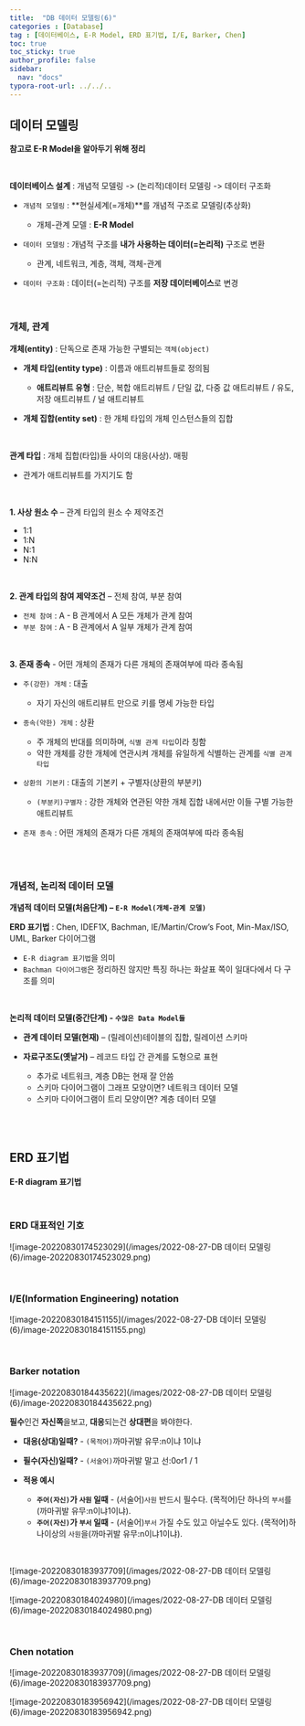 ```yaml
---
title:  "DB 데이터 모델링(6)"
categories : [Database]
tag : [데이터베이스, E-R Model, ERD 표기법, I/E, Barker, Chen]
toc: true
toc_sticky: true
author_profile: false
sidebar:
  nav: "docs"
typora-root-url: ../../..
---
```




## 데이터 모델링

**참고로 E-R Model을 알아두기 위해 정리**

<br>

**데이터베이스 설계** : 개념적 모델링 -> (논리적)데이터 모델링 -> 데이터 구조화

* `개념적 모델링` : **현실세계(=개체)**를 개념적 구조로 모델링(추상화)
  * 개체-관계 모델 : **E-R Model**

* `데이터 모델링` : 개념적 구조를 **내가 사용하는 데이터(=논리적)** 구조로 변환
  * 관계, 네트워크, 계층, 객체, 객체-관계

* `데이터 구조화` : 데이터(=논리적) 구조를 **저장 데이터베이스**로 변경

<br>

### 개체, 관계

**개체(entity)** : 단독으로 존재 가능한 구별되는 `객체(object)`

* **개체 타입(entity type)** : 이름과 애트리뷰트들로 정의됨
  * **애트리뷰트 유형** : 단순, 복합 애트리뷰트 / 단일 값, 다중 값 애트리뷰트 / 유도, 저장 애트리뷰트 / 널 애트리뷰트

* **개체 집합(entity set)** : 한 개체 타입의 개체 인스턴스들의 집합

<br>

**관계 타입** : 개체 집합(타입)들 사이의 대응(사상). 매핑

* 관계가 애트리뷰트를 가지기도 함

<br>

**1. 사상 원소 수** – 관계 타입의 원소 수 제약조건

* 1:1
* 1:N
* N:1
* N:N

<br>

**2. 관계 타입의 참여 제약조건** – 전체 참여, 부분 참여

* `전체 참여` : A - B 관계에서 A 모든 개체가 관계 참여
* `부분 참여` : A - B 관계에서 A 일부 개체가 관계 참여

<br>

**3. 존재 종속** - 어떤 개체의 존재가 다른 개체의 존재여부에 따라 종속됨

* `주(강한) 개체` : 대출
  * 자기 자신의 애트리뷰트 만으로 키를 명세 가능한 타입
* `종속(약한) 개체` : 상환
  * 주 개체의 반대를 의미하며, `식별 관계 타입`이라 칭함
  * 약한 개체를 강한 개체에 연관시켜 개체를 유일하게 식별하는 관계를 `식별 관계 타입`

* `상환의 기본키` : 대출의 기본키 + 구별자(상환의 부분키)
  * `(부분키)구별자` : 강한 개체와 연관된 약한 개체 집합 내에서만 이들 구별 가능한 애트리뷰트

* `존재 종속` : 어떤 개체의 존재가 다른 개체의 존재여부에 따라 종속됨

<br><br>

### 개념적, 논리적 데이터 모델

**개념적 데이터 모델(처음단계) – `E-R Model(개체-관계 모델)`**

**ERD 표기법** : Chen, IDEF1X, Bachman, IE/Martin/Crow’s Foot, Min-Max/ISO, UML, Barker 다이어그램

* `E-R diagram 표기법`을 의미
* `Bachman 다이어그램`은 정리하진 않지만 특징 하나는 화살표 쪽이 일대다에서 다 구조를 의미

<br>

**논리적 데이터 모델(중간단계) - `수많은 Data Model들`**

* **관계 데이터 모델(현재)** – (릴레이션)테이블의 집합, 릴레이션 스키마

* **자료구조도(옛날거)** – 레코드 타입 간 관계를 도형으로 표현
  * 추가로 네트워크, 계층 DB는 현재 잘 안씀
  * 스키마 다이어그램이 그래프 모양이면? 네트워크 데이터 모델
  * 스키마 다이어그램이 트리 모양이면? 계층 데이터 모델

<br><br>

## ERD 표기법

**E-R diagram 표기법**

<br>

### ERD 대표적인 기호

![image-20220830174523029](/images/2022-08-27-DB 데이터 모델링(6)/image-20220830174523029.png)



<br>

### I/E(Information Engineering) notation

![image-20220830184151155](/images/2022-08-27-DB 데이터 모델링(6)/image-20220830184151155.png)

<br>

### Barker notation

![image-20220830184435622](/images/2022-08-27-DB 데이터 모델링(6)/image-20220830184435622.png)



**필수**인건 **자신쪽**을보고, **대응**되는건 **상대편**을 봐야한다.

* **대응(상대)일때?** - `(목적어)`까마귀발 유무:n이냐 1이냐

* **필수(자신)일때?** - `(서술어)`까마귀발 말고 선:0or1 / 1

* **적용 예시**
  * **`주어(자신)`가 `사원` 일때** - (서술어)`사원` 반드시 필수다. (목적어)단 하나의 `부서`를(까마귀발 유무:n이냐1이냐).
  * **`주어(자신)`가 `부서` 일때** - (서술어)`부서` 가질 수도 있고 아닐수도 있다. (목적어)하나이상의 `사원`을(까마귀발 유무:n이냐1이냐).

<br>

![image-20220830183937709](/images/2022-08-27-DB 데이터 모델링(6)/image-20220830183937709.png)

![image-20220830184024980](/images/2022-08-27-DB 데이터 모델링(6)/image-20220830184024980.png)

<br>

### Chen notation

![image-20220830183937709](/images/2022-08-27-DB 데이터 모델링(6)/image-20220830183937709.png)

![image-20220830183956942](/images/2022-08-27-DB 데이터 모델링(6)/image-20220830183956942.png)

